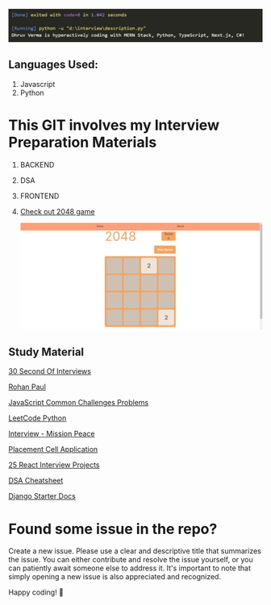 ![1708769314727](images/ReadMe/1708769314727.png)

## Languages Used:

1. Javascript
2. Python

# This GIT involves my Interview Preparation Materials

1. BACKEND
2. DSA
3. FRONTEND
4. [Check out 2048 game](https://twoofoureightgame.vercel.app/)

   ![1709055129867](images/ReadMe/1709055129867.png)

## Study Material

[30 Second Of Interviews](https://30secondsofinterviews.org/)

[Rohan Paul](https://github.com/rohan-paul?tab=repositories)

[JavaScript Common Challenges Problems](https://github.com/rohan-paul/Javascript-Common-Challenges-Problems)

[LeetCode Python](https://github.com/wuduhren/leetcode-python/tree/master)

[Interview - Mission Peace](https://github.com/mission-peace/interview/tree/master)

[Placement Cell Application](https://github.com/Ayush-Kanduri/Placement-Cell-Application/tree/master)

[25 React Interview Projects](https://github.com/sangammukherjee/25-reactjs-interview-projects/tree/master)

[DSA Cheatsheet](https://onedrive.live.com/edit?action=editnew&id=C17FEB77BB469815!13139&resid=C17FEB77BB469815!13139&ithint=file%2cxlsx&ct=1708755073689&wdNewAndOpenCt=1708755073254&wdOrigin=OFFICECOM-WEB.START.NEW&wdPreviousSessionSrc=HarmonyWeb&wdPreviousSession=ddb66c44-cc96-481a-aa7b-63a6f13fcf6d&wdo=2&cid=c17feb77bb469815)

[Django Starter Docs](https://docs.djangoproject.com/en/4.2/intro/tutorial01/)

# Found some issue in the repo?

Create a new issue.
Please use a clear and descriptive title that summarizes the issue.
You can either contribute and resolve the issue yourself, or you can patiently await someone else to address it. It's important to note that simply opening a new issue is also appreciated and recognized.

Happy coding! 🚀
